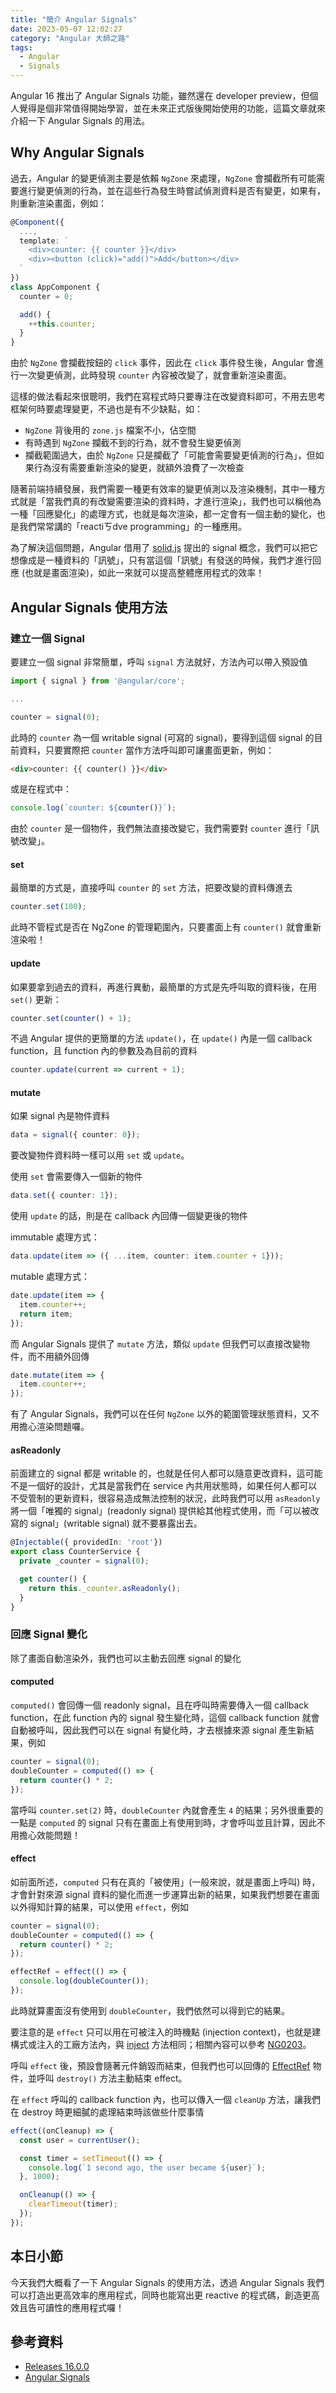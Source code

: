 ```yaml
---
title: "簡介 Angular Signals"
date: 2023-05-07 12:02:27
category: "Angular 大師之路"
tags:
  - Angular
  - Signals
---
```


Angular 16 推出了 Angular Signals 功能，雖然還在 developer preview，但個人覺得是個非常值得開始學習，並在未來正式版後開始使用的功能，這篇文章就來介紹一下 Angular Signals 的用法。

<!-- more -->

## Why Angular Signals

過去，Angular 的變更偵測主要是依賴 `NgZone` 來處理，`NgZone` 會攔截所有可能需要進行變更偵測的行為，並在這些行為發生時嘗試偵測資料是否有變更，如果有，則重新渲染畫面，例如：

```ts
@Component({
  ...,
  template: `
    <div>counter: {{ counter }}</div>
    <div><button (click)="add()">Add</button></div>
  `
})
class AppComponent {
  counter = 0;

  add() {
    ++this.counter;
  }
}
```

由於 `NgZone` 會攔截按鈕的 `click` 事件，因此在 `click` 事件發生後，Angular 會進行一次變更偵測，此時發現 `counter` 內容被改變了，就會重新渲染畫面。

這樣的做法看起來很聰明，我們在寫程式時只要專注在改變資料即可，不用去思考框架何時要處理變更，不過也是有不少缺點，如：

* `NgZone` 背後用的 `zone.js` 檔案不小，佔空間
* 有時遇到 `NgZone` 攔截不到的行為，就不會發生變更偵測
* 攔截範圍過大，由於 `NgZone` 只是攔截了「可能會需要變更偵測的行為」，但如果行為沒有需要重新渲染的變更，就額外浪費了一次檢查

隨著前端持續發展，我們需要一種更有效率的變更偵測以及渲染機制，其中一種方式就是「當我們真的有改變需要渲染的資料時，才進行渲染」，我們也可以稱他為一種「回應變化」的處理方式，也就是每次渲染，都一定會有一個主動的變化，也是我們常常講的「reactiㄎdve programming」的一種應用。

為了解決這個問題，Angular 借用了 [solid.js](https://www.solidjs.com/) 提出的 signal 概念，我們可以把它想像成是一種資料的「訊號」，只有當這個「訊號」有發送的時候，我們才進行回應 (也就是畫面渲染)，如此一來就可以提高整體應用程式的效率！

## Angular Signals 使用方法

### 建立一個 Signal

要建立一個 signal 非常簡單，呼叫 `signal` 方法就好，方法內可以帶入預設值

```ts
import { signal } from '@angular/core';

...

counter = signal(0);
```

此時的 `counter` 為一個 writable signal (可寫的 signal)，要得到這個 signal 的目前資料，只要實際把 `counter` 當作方法呼叫即可讓畫面更新，例如：

```html
<div>counter: {{ counter() }}</div>
```

或是在程式中：

```ts
console.log(`counter: ${counter()}`);
```

由於 `counter` 是一個物件，我們無法直接改變它，我們需要對 `counter` 進行「訊號改變」。

#### set

最簡單的方式是，直接呼叫 `counter` 的 `set` 方法，把要改變的資料傳進去

```ts
counter.set(100);
```

此時不管程式是否在 NgZone 的管理範圍內，只要畫面上有 `counter()` 就會重新渲染啦！

#### update

如果要拿到過去的資料，再進行異動，最簡單的方式是先呼叫取的資料後，在用 `set()` 更新：

```ts
counter.set(counter() + 1);
```

不過 Angular 提供的更簡單的方法 `update()`，在 `update()` 內是一個 callback function，且 function 內的參數及為目前的資料

```ts
counter.update(current => current + 1);
```

#### mutate

如果 signal 內是物件資料

```ts
data = signal({ counter: 0});
```

要改變物件資料時一樣可以用 `set` 或 `update`。

使用 `set` 會需要傳入一個新的物件

```ts
data.set({ counter: 1});
```

使用 `update` 的話，則是在 callback 內回傳一個變更後的物件

immutable 處理方式：

```ts
data.update(item => ({ ...item, counter: item.counter + 1}));
```

mutable 處理方式：

```ts
date.update(item => {
  item.counter++;
  return item;
});
```

而 Angular Signals 提供了 `mutate` 方法，類似 `update` 但我們可以直接改變物件，而不用額外回傳

```ts
date.mutate(item => {
  item.counter++;
});
```

有了 Angular Signals，我們可以在任何 `NgZone` 以外的範圍管理狀態資料，又不用擔心渲染問題囉。

#### asReadonly

前面建立的 signal 都是 writable 的，也就是任何人都可以隨意更改資料，這可能不是一個好的設計，尤其是當我們在 service 內共用狀態時，如果任何人都可以不受管制的更新資料，很容易造成無法控制的狀況，此時我們可以用 `asReadonly` 將一個「唯獨的 signal」(readonly signal) 提供給其他程式使用，而「可以被改寫的 signal」(writable signal) 就不要暴露出去。

```ts
@Injectable({ providedIn: 'root'})
export class CounterService {
  private _counter = signal(0);

  get counter() {
    return this._counter.asReadonly();
  }
}
```

### 回應 Signal 變化

除了畫面自動渲染外，我們也可以主動去回應 signal 的變化

#### computed

`computed()` 會回傳一個 readonly signal，且在呼叫時需要傳入一個 callback function，在此 function 內的 signal 發生變化時，這個 callback function 就會自動被呼叫，因此我們可以在 signal 有變化時，才去根據來源 signal 產生新結果，例如

```ts
counter = signal(0);
doubleCounter = computed(() => {
  return counter() * 2;
});
```

當呼叫 `counter.set(2)` 時，`doubleCounter` 內就會產生 `4` 的結果；另外很重要的一點是 `computed` 的 signal 只有在畫面上有使用到時，才會呼叫並且計算，因此不用擔心效能問題！

#### effect

如前面所述，`computed` 只有在真的「被使用」(一般來說，就是畫面上呼叫) 時，才會針對來源 signal 資料的變化而進一步運算出新的結果，如果我們想要在畫面以外得知計算的結果，可以使用 `effect`，例如

```ts
counter = signal(0);
doubleCounter = computed(() => {
  return counter() * 2;
});

effectRef = effect(() => {
  console.log(doubleCounter());
});
```

此時就算畫面沒有使用到 `doubleCounter`，我們依然可以得到它的結果。

要注意的是 `effect` 只可以用在可被注入的時機點 (injection context)，也就是建構式或注入的工廠方法內，與 [inject](https://angular.io/api/core/inject) 方法相同；相關內容可以參考 [NG0203](https://angular.io/errors/NG0203)。

呼叫 `effect` 後，預設會隨著元件銷毀而結束，但我們也可以回傳的 [EffectRef](https://angular.io/api/core/EffectRef) 物件，並呼叫 `destroy()` 方法主動結束 effect。

在 `effect` 呼叫的 callback function 內，也可以傳入一個 `cleanUp` 方法，讓我們在 destroy 時更細膩的處理結束時該做些什麼事情

```ts
effect((onCleanup) => {
  const user = currentUser();

  const timer = setTimeout(() => {
    console.log(`1 second ago, the user became ${user}`);
  }, 1000);

  onCleanup(() => {
    clearTimeout(timer);
  });
});
```

## 本日小節

今天我們大概看了一下 Angular Signals 的使用方法，透過 Angular Signals 我們可以打造出更高效率的應用程式，同時也能寫出更 reactive 的程式碼，創造更高效且告可讀性的應用程式囉！

## 參考資料

* [Releases 16.0.0](https://github.com/angular/angular/releases/tag/16.0.0)
* [Angular Signals](https://angular.io/guide/signals)
